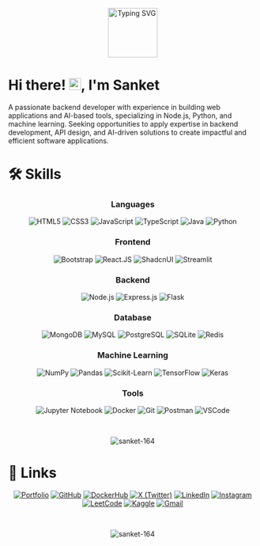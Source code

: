 <p align="center">
  <img height="100" src="https://readme-typing-svg.herokuapp.com?font=Roboto&size=25&color=777777&center=true&vCenter=true&lines=🌐+Full-Stack+Web+Development;🤖+Machine+Learning;🧑🏻‍💻+Learning+New+Tech;" alt="Typing SVG">
</p>

<h1>Hi there! <img src="https://media.giphy.com/media/hvRJCLFzcasrR4ia7z/giphy.gif" width="24px" height="24px">, I'm Sanket</h1>
A passionate backend developer with experience in building web applications and AI-based tools, specializing in Node.js, Python, and machine learning. Seeking opportunities to apply expertise in backend development, API design, and AI-driven solutions to create impactful and efficient software applications.

# 🛠️ Skills

<div align="center">

### Languages

![HTML5](https://img.shields.io/badge/HTML5-E34F26?style=for-the-badge&logo=html5&logoColor=white)
![CSS3](https://img.shields.io/badge/CSS3-1572B6?style=for-the-badge&logo=css3&logoColor=white)
![JavaScript](https://img.shields.io/badge/JavaScript-323330?style=for-the-badge&logo=javascript&logoColor=F7DF1E)
![TypeScript](https://img.shields.io/badge/TypeScript-3178C6?style=for-the-badge&logo=typescript&logoColor=white)
![Java](https://custom-icon-badges.demolab.com/badge/Java-ED8B00?logo=java&logoColor=fff&style=for-the-badge)
![Python](https://img.shields.io/badge/Python-3776AB?style=for-the-badge&logo=python&logoColor=white)

### Frontend

![Bootstrap](https://img.shields.io/badge/Bootstrap-7952B3?style=for-the-badge&logo=bootstrap&logoColor=white)
![React.JS](https://img.shields.io/badge/React-20232A?style=for-the-badge&logo=react&logoColor=61DAFB)
![ShadcnUI](https://img.shields.io/badge/ShadcnUI-000000?style=for-the-badge&logo=shadcnui&logoColor=white)
![Streamlit](https://img.shields.io/badge/Streamlit-FF4B4B?style=for-the-badge&logo=streamlit&logoColor=white)

### Backend

![Node.js](https://img.shields.io/badge/Node-5FA04E?style=for-the-badge&logo=node.js&logoColor=FFFFFF)
![Express.js](https://img.shields.io/badge/Express-000000?style=for-the-badge&logo=express&logoColor=FFFFFF)
![Flask](https://img.shields.io/badge/Flask-000000?style=for-the-badge&logo=flask&logoColor=white)

### Database

![MongoDB](https://img.shields.io/badge/MongoDB-47A248?style=for-the-badge&logo=mongodb&logoColor=white)
![MySQL](https://img.shields.io/badge/MySQL-4479A1?style=for-the-badge&logo=mysql&logoColor=white)
![PostgreSQL](https://img.shields.io/badge/PostgreSQL-316192?style=for-the-badge&logo=postgresql&logoColor=white)
![SQLite](https://img.shields.io/badge/SQLite-0F8D4C?style=for-the-badge&logo=sqlite&logoColor=white)
![Redis](https://img.shields.io/badge/Redis-DC382D?style=for-the-badge&logo=redis&logoColor=white)

### Machine Learning

![NumPy](https://img.shields.io/badge/NumPy-013243?style=for-the-badge&logo=numpy&logoColor=white)
![Pandas](https://img.shields.io/badge/Pandas-150458?style=for-the-badge&logo=pandas&logoColor=white)
![Scikit-Learn](https://img.shields.io/badge/Scikit_Learn-F7931E?style=for-the-badge&logo=scikit-learn&logoColor=white)
![TensorFlow](https://img.shields.io/badge/TensorFlow-FF6F00?style=for-the-badge&logo=tensorflow&logoColor=white)
![Keras](https://img.shields.io/badge/Keras-D00000?style=for-the-badge&logo=keras&logoColor=white)

### Tools

![Jupyter Notebook](https://img.shields.io/badge/Jupyter-FA0F00?style=for-the-badge&logo=jupyter&logoColor=white)
![Docker](https://img.shields.io/badge/Docker-2CA5E0?style=for-the-badge&logo=docker&logoColor=white)
![Git](https://img.shields.io/badge/Git-F05032?style=for-the-badge&logo=git&logoColor=white)
![Postman](https://img.shields.io/badge/Postman-FF6C37?style=for-the-badge&logo=postman&logoColor=white)
![VSCode](https://img.shields.io/badge/VSCode-0078D4?style=for-the-badge&logo=visual-studio-code&logoColor=white)
</div>

<br />
<p align="center"><img align="center" src="https://github-readme-stats.vercel.app/api/top-langs?username=sanket-164&show_icons=true&locale=en&layout=compact" alt="sanket-164" /></p>

# 🔗 Links
<div align="center">
    
[![Portfolio](https://img.shields.io/badge/Portfolio-FF004F?style=for-the-badge&logo=Google-chrome&logoColor=white)](https://www.ssanket.tech)
[![GitHub](https://img.shields.io/badge/GitHub-181717?style=for-the-badge&logo=github&logoColor=white)](https://github.com/sanket-164)
[![DockerHub](https://img.shields.io/badge/DockerHub-2496ED?style=for-the-badge&logo=docker&logoColor=white)](https://hub.docker.com/u/sanket164)
[![X (Twitter)](https://img.shields.io/badge/X(Twitter)-000000?style=for-the-badge&logo=x&logoColor=white)](https://x.com/sanket_164)
[![LinkedIn](https://custom-icon-badges.demolab.com/badge/LinkedIn-0A66C2?logo=linkedin-white&logoColor=fff&style=for-the-badge)](https://linkedin.com/in/sanketsadadiya)
[![Instagram](https://img.shields.io/badge/Instagram-E4405F?style=for-the-badge&logo=instagram&logoColor=white)](https://instagram.com/sanket_164)
[![LeetCode](https://img.shields.io/badge/LeetCode-F7941E?style=for-the-badge&logo=leetcode&logoColor=white)](https://www.leetcode.com/sanket_164)
[![Kaggle](https://img.shields.io/badge/Kaggle-20BEFF?style=for-the-badge&logo=kaggle&logoColor=white)](https://www.kaggle.com/sanketsadadiya)
[![Gmail](https://img.shields.io/badge/Gmail-DB4437?style=for-the-badge&logo=gmail&logoColor=white)](mailto:sanketsadadiya53@gmail.com)

</div>

<br />
<p align="center"> <img src="https://komarev.com/ghpvc/?username=sanket-164&label=Profile%20views&color=0e75b6&style=flat" alt="sanket-164" /> </p>
<br />
